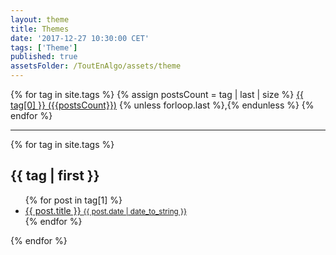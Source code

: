 ```yaml
---
layout: theme
title: Themes
date: '2017-12-27 10:30:00 CET'
tags: ['Theme']
published: true
assetsFolder: /ToutEnAlgo/assets/theme
---
```


<!--
<p>
  <ul class="tags">
    {% for tag in site.tags | sort %}
      {% assign t = tag | first %}
      {% assign posts = tag | last %}
      {% assign tagName = t | downcase | replace:" ","-"  %}
      {% assign tagCount = posts | size  %}
      <li>{{ tagName }} : {{ tagCount }} posts</li>
    {% endfor %}
</ul>
</p>
-->

<div class="tags-expo">
  <div class="tags-expo-list">
    {% for tag in site.tags %}
      {% assign postsCount = tag | last | size %}
      <a href="#{{ tag[0] | slugify }}" class="post-tag">{{ tag[0] }} ({{postsCount}})</a>
      {% unless forloop.last %},{% endunless %}
    {% endfor %}
  </div>
  <hr/>
  <div class="tags-expo-section">
    {% for tag in site.tags %}
    <h2 id="{{ tag[0] | slugify }}">{{ tag | first }}</h2>
    <ul class="tags-expo-posts">
      {% for post in tag[1] %}
        <a class="post-title" href="{{ site.baseurl }}{{ post.url }}">
      <li>
        {{ post.title }}
      <small class="post-date">{{ post.date | date_to_string }}</small>
      </li>
      </a>
      {% endfor %}
    </ul>
    {% endfor %}
  </div>
</div>
